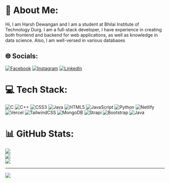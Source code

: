 # 💫 About Me:
Hi, I am Harsh Dewangan and I am a student at Bhilai Institute of Technology Durg. I am a full-stack developer, I have experience in creating both frontend and backend for web applications, as well as knowledge in data science. Also, I am well-versed in various databases


## 🌐 Socials:
[![Facebook](https://img.shields.io/badge/Facebook-%231877F2.svg?logo=Facebook&logoColor=white)](https://facebook.com/https://www.facebook.com/profile.php?id=100014142857134) [![Instagram](https://img.shields.io/badge/Instagram-%23E4405F.svg?logo=Instagram&logoColor=white)](https://instagram.com/https://www.instagram.com/harshdew.12/) [![LinkedIn](https://img.shields.io/badge/LinkedIn-%230077B5.svg?logo=linkedin&logoColor=white)](https://linkedin.com/in/https://www.linkedin.com/in/harsh-dewangan-3a44b5232/) 

# 💻 Tech Stack:
![C](https://img.shields.io/badge/c-%2300599C.svg?style=for-the-badge&logo=c&logoColor=white) ![C++](https://img.shields.io/badge/c++-%2300599C.svg?style=for-the-badge&logo=c%2B%2B&logoColor=white) ![CSS3](https://img.shields.io/badge/css3-%231572B6.svg?style=for-the-badge&logo=css3&logoColor=white) ![Java](https://img.shields.io/badge/java-%23ED8B00.svg?style=for-the-badge&logo=java&logoColor=white) ![HTML5](https://img.shields.io/badge/html5-%23E34F26.svg?style=for-the-badge&logo=html5&logoColor=white) ![JavaScript](https://img.shields.io/badge/javascript-%23323330.svg?style=for-the-badge&logo=javascript&logoColor=%23F7DF1E) ![Python](https://img.shields.io/badge/python-3670A0?style=for-the-badge&logo=python&logoColor=ffdd54) ![Netlify](https://img.shields.io/badge/netlify-%23000000.svg?style=for-the-badge&logo=netlify&logoColor=#00C7B7) ![Vercel](https://img.shields.io/badge/vercel-%23000000.svg?style=for-the-badge&logo=vercel&logoColor=white) ![TailwindCSS](https://img.shields.io/badge/tailwindcss-%2338B2AC.svg?style=for-the-badge&logo=tailwind-css&logoColor=white) ![MongoDB](https://img.shields.io/badge/MongoDB-%234ea94b.svg?style=for-the-badge&logo=mongodb&logoColor=white) ![Strapi](https://img.shields.io/badge/strapi-%232E7EEA.svg?style=for-the-badge&logo=strapi&logoColor=white) ![Bootstrap](https://img.shields.io/badge/bootstrap-%23563D7C.svg?style=for-the-badge&logo=bootstrap&logoColor=white) ![Java](https://img.shields.io/badge/java-%23ED8B00.svg?style=for-the-badge&logo=java&logoColor=white)
# 📊 GitHub Stats:
![](https://github-readme-stats.vercel.app/api?username=Harsh-Bhai&theme=react&hide_border=false&include_all_commits=false&count_private=true)<br/>
![](https://github-readme-streak-stats.herokuapp.com/?user=Harsh-Bhai&theme=react&hide_border=false)<br/>
![](https://github-readme-stats.vercel.app/api/top-langs/?username=Harsh-Bhai&theme=react&hide_border=false&include_all_commits=false&count_private=true&layout=compact)

---
[![](https://visitcount.itsvg.in/api?id=Harsh-Bhai&icon=0&color=0)](https://visitcount.itsvg.in)

<!-- Proudly created with GPRM ( https://gprm.itsvg.in ) -->
